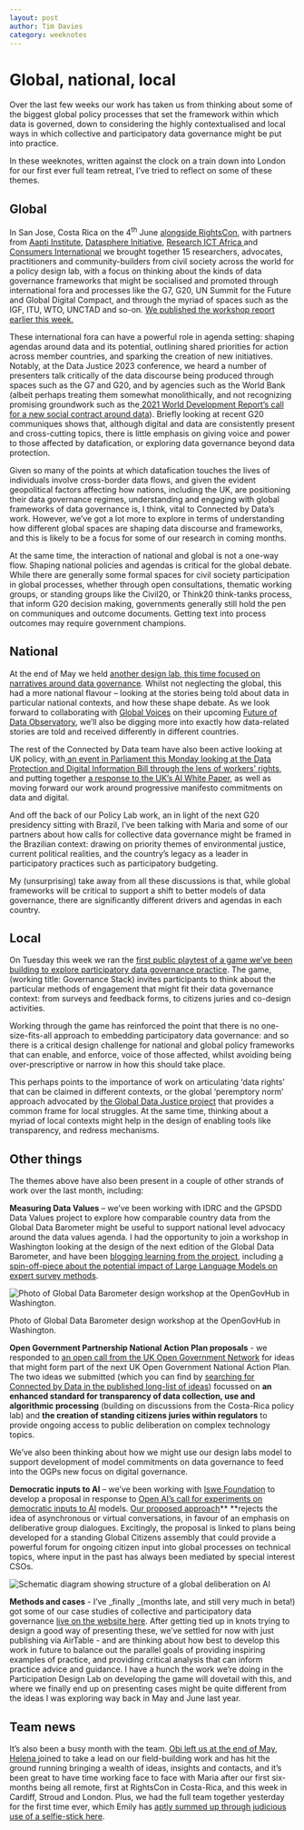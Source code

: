 ```yaml
---
layout: post
author: Tim Davies
category: weeknotes
---
```


# Global, national, local

Over the last few weeks our work has taken us from thinking about some of the biggest global policy processes that set the framework within which data is governed, down to considering the highly contextualised and local ways in which collective and participatory data governance might be put into practice.

In these weeknotes, written against the clock on a train down into London for our first ever full team retreat, I’ve tried to reflect on some of these themes.

<!--more-->

## Global

In San Jose, Costa Rica on the 4<sup>th</sup> June [alongside RightsCon](https://www.rightscon.org/), with partners from [Aapti Institute](https://aapti.in/), [Datasphere Initiative](https://www.thedatasphere.org/), [Research ICT Africa ](https://researchictafrica.net/research/research-papers-and-publications/)and [Consumers International](https://www.consumersinternational.org/) we brought together 15 researchers, advocates, practitioners and community-builders from civil society across the world for a policy design lab, with a focus on thinking about the kinds of data governance frameworks that might be socialised and promoted through international fora and processes like the G7, G20, UN Summit for the Future and Global Digital Compact, and through the myriad of spaces such as the IGF, ITU, WTO, UNCTAD and so-on. [We published the workshop report earlier this week.](https://connectedbydata.org/events/2023-06-04-policy-design-lab)

These international fora can have a powerful role in agenda setting: shaping agendas around data and its potential, outlining shared priorities for action across member countries, and sparking the creation of new initiatives. Notably, at the Data Justice 2023 conference, we heard a number of presenters talk critically of the data discourse being produced through spaces such as the G7 and G20, and by agencies such as the World Bank (albeit perhaps treating them somewhat monolithically, and not recognizing promising groundwork such as the[ 2021 World Development Report’s call for a new social contract around data](https://www.worldbank.org/en/publication/wdr2021)). Briefly looking at recent G20 communiques shows that, although digital and data are consistently present and cross-cutting topics, there is little emphasis on giving voice and power to those affected by datafication, or exploring data governance beyond data protection.

Given so many of the points at which datafication touches the lives of individuals involve cross-border data flows, and given the evident geopolitical factors affecting how nations, including the UK, are positioning their data governance regimes, understanding and engaging with global frameworks of data governance is, I think, vital to Connected by Data’s work. However, we’ve got a lot more to explore in terms of understanding how different global spaces are shaping data discourse and frameworks, and this is likely to be a focus for some of our research in coming months.

At the same time, the interaction of national and global is not a one-way flow. Shaping national policies and agendas is critical for the global debate. While there are generally some formal spaces for civil society participation in global processes, whether through open consultations, thematic working groups, or standing groups like the Civil20, or Think20 think-tanks process, that inform G20 decision making, governments generally still hold the pen on communiques and outcome documents. Getting text into process outcomes may require government champions.

## National

At the end of May we held [another design lab, this time focused on narratives around data governance](https://connectedbydata.org/events/2023-05-25-narrative-design-lab). Whilst not neglecting the global, this had a more national flavour – looking at the stories being told about data in particular national contexts, and how these shape debate. As we look forward to collaborating with [Global Voices](https://globalvoices.org/) on their upcoming [Future of Data Observatory](https://www.futureofdatachallenge.org/winners/stichting-global-voices), we’ll also be digging more into exactly how data-related stories are told and received differently in different countries.

The rest of the Connected by Data team have also been active looking at UK policy, with[ an event in Parliament this Monday looking at the Data Protection and Digital Information Bill through the lens of workers’ rights](https://connectedbydata.org/events/2023-06-20-worker-experience-of-the-ai-revolution), and putting together [a response to the UK’s AI White Paper](https://connectedbydata.org/resources/ai-white-paper-2023), as well as moving forward our work around progressive manifesto commitments on data and digital.

And off the back of our Policy Lab work, an in light of the next G20 presidency sitting with Brazil, I’ve been talking with Maria and some of our partners about how calls for collective data governance might be framed in the Brazilian context: drawing on priority themes of environmental justice, current political realities, and the country’s legacy as a leader in participatory practices such as participatory budgeting.

My (unsurprising) take away from all these discussions is that, while global frameworks will be critical to support a shift to better models of data governance, there are significantly different drivers and agendas in each country.

## Local

On Tuesday this week we ran the [first public playtest of a game we’ve been building to explore participatory data governance practice](https://docs.google.com/presentation/d/1PvwEp2zBrkoAAih5yCCitCJxFE0ix7CJWGcbq-JUoEY/edit). The game, (working title: Governance Stack) invites participants to think about the particular methods of engagement that might fit their data governance context: from surveys and feedback forms, to citizens juries and co-design activities.

Working through the game has reinforced the point that there is no one-size-fits-all approach to embedding participatory data governance: and so there is a critical design challenge for national and global policy frameworks that can enable, and enforce, voice of those affected, whilst avoiding being over-prescriptive or narrow in how this should take place.

This perhaps points to the importance of work on articulating ‘data rights’ that can be claimed in different contexts, or the global ‘peremptory norm’ approach advocated by [the Global Data Justice project](https://globaldatajustice.org/) that provides a common frame for local struggles. At the same time, thinking about a myriad of local contexts might help in the design of enabling tools like transparency, and redress mechanisms.  


## Other things

The themes above have also been present in a couple of other strands of work over the last month, including:

**Measuring Data Values** – we’ve been working with IDRC and the GPSDD Data Values project to explore how comparable country data from the Global Data Barometer might be useful to support national level advocacy around the data values agenda. 
I had the opportunity to join a workshop in Washington looking at the design of the next edition of the Global Data Barometer, and have been [blogging learning from the project](https://connectedbydata.org/projects/2023-measuring-data-values), including [a spin-off-piece about the potential impact of Large Language Models on expert survey methods](https://connectedbydata.org/blog/2023/06/02/large-language-models-expert-survey). 

![Photo of Global Data Barometer design workshop at the OpenGovHub in Washington.]({{site.baseurl}}/assets/blog/2023-06-23-gdb-washington-workshop.png)

Photo of Global Data Barometer design workshop at the OpenGovHub in Washington.

**Open Government Partnership National Action Plan proposals** - we responded to [an open call from the UK Open Government Network](https://opengovernment.org.uk/2023/05/12/big-ideas-wanted-for-plan-to-improve-government/) for ideas that might form part of the next UK Open Government National Action Plan. The two ideas we submitted (which you can find by [searching for Connected by Data in the published long-list of ideas](https://docs.google.com/document/d/1CaRcqXJXzxOZuSxpcjxlua7nmxm916GktHI3N7w7qRw/edit)) focussed on **an enhanced standard for transparency of data collection, use and algorithmic processing** (building on discussions from the Costa-Rica policy lab) and **the creation of standing citizens juries within regulators** to provide ongoing access to public deliberation on complex technology topics. 

We’ve also been thinking about how we might use our design labs model to support development of model commitments on data governance to feed into the OGPs new focus on digital governance.

**Democratic inputs to AI** – we’ve been working with [Iswe Foundation](https://iswe.org/) to develop a proposal in response to [Open AI’s call for experiments on democratic inputs to AI](https://openai.com/blog/democratic-inputs-to-ai) models. [Our proposed approach](https://docs.google.com/document/d/1Kx_KTGoY9rX0RVwAvDtqZop-P1LnQIn61tJoWVMVxSY/edit)** **rejects the idea of asynchronous or virtual conversations, in favour of an emphasis on deliberative group dialogues. Excitingly, the proposal is linked to plans being developed for a standing Global Citizens assembly that could provide a powerful forum for ongoing citizen input into global processes on technical topics, where input in the past has always been mediated by special interest CSOs.

![Schematic diagram showing structure of a global deliberation on AI]({{site.baseurl}}/assets/blog/2023-06-23-open-ai-proposal.png)

**Methods and cases** - I’ve _finally _(months late, and still very much in beta!) got some of our case studies of collective and participatory data governance [live on the website here](https://connectedbydata.org/cases). After getting tied up in knots trying to design a good way of presenting these, we’ve settled for now with just publishing via AirTable - and are thinking about how best to develop this work in future to balance out the parallel goals of providing inspiring examples of practice, and providing critical analysis that can inform practice advice and guidance. I have a hunch the work we’re doing in the Participation Design Lab on developing the game will dovetail with this, and where we finally end up on presenting cases might be quite different from the ideas I was exploring way back in May and June last year. 

## Team news

It’s also been a busy month with the team. [Obi left us at the end of May](https://connectedbydata.org/blog/2023/06/01/obi-leaving-blog), [Helena ](https://connectedbydata.org/people/helena-hollis)joined to take a lead on our field-building work and has hit the ground running bringing a wealth of ideas, insights and contacts, and it’s been great to have time working face to face with Maria after our first six-months being all remote, first at RightsCon in Costa-Rica, and this week in Cardiff, Stroud and London. Plus, we had the full team together yesterday for the first time ever, which Emily has [aptly summed up through judicious use of a selfie-stick here](https://mastodonapp.uk/@emilyjmacaulay/110589459789897174). 
